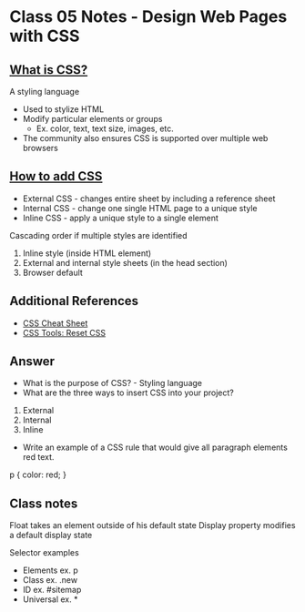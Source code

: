 # Class 05 Notes - Design Web Pages with CSS

## [What is CSS?](https://developer.mozilla.org/en-US/docs/Learn/CSS/First_steps/What_is_CSS)

A styling language
- Used to stylize HTML
- Modify particular elements or groups
    - Ex. color, text, text size, images, etc.
- The community also ensures CSS is supported over multiple web browsers

## [How to add CSS](https://www.w3schools.com/css/css_howto.asp)
- External CSS - changes entire sheet by including a reference sheet
- Internal CSS - change one single HTML page to a unique style
- Inline CSS - apply a unique style to a single element

Cascading order if multiple styles are identified

1. Inline style (inside HTML element)
2. External and internal style sheets (in the head section)
3. Browser default

## Additional References
- [CSS Cheat Sheet](https://developer.mozilla.org/en-US/docs/Web/CSS/Reference)
- [CSS Tools: Reset CSS](https://meyerweb.com/eric/tools/css/reset/)

## Answer

- What is the purpose of CSS? - Styling language
- What are the three ways to insert CSS into your project?
1. External
2. Internal
3. Inline
- Write an example of a CSS rule that would give all paragraph elements red text.

p {
    color: red;
}

## Class notes

Float takes an element outside of his default state
Display property modifies a default display state

Selector examples
- Elements ex. p
- Class ex. .new
- ID ex. #sitemap
- Universal ex. *